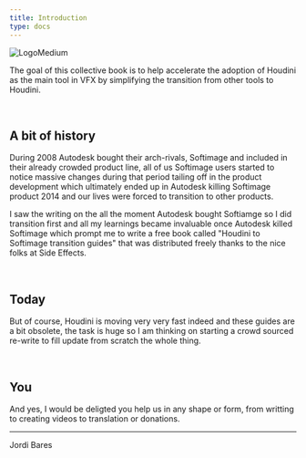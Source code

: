 ```yaml
---
title: Introduction
type: docs
---
```


![LogoMedium](img/artwork/houdini_guides__DARK_medium.png)

The goal of this collective book is to help accelerate the adoption of Houdini as the main tool in VFX by simplifying the transition from other tools to Houdini.

<br/>

## A bit of history

During 2008 Autodesk bought their arch-rivals, Softimage and included in their already crowded product line, all of us Softimage users started to notice massive changes during that period tailing off in the product development which ultimately ended up in Autodesk killing Softimage product 2014 and our lives were forced to transition to other products.

I saw the writing on the all the moment Autodesk bought Softiamge so I did transition first and all my learnings became invaluable once Autodesk killed Softimage which prompt me to write a free book called "Houdini to Softimage transition guides" that was distributed freely thanks to the nice folks at Side Effects.

<br/>

## Today

But of course, Houdini is moving very very fast indeed and these guides are a bit obsolete, the task is huge so I am thinking on starting a crowd sourced re-write to fill update from scratch the whole thing.

<br/>

## You

And yes, I would be deligted you help us in any shape or form, from writting to creating videos to translation or donations.

---

Jordi Bares